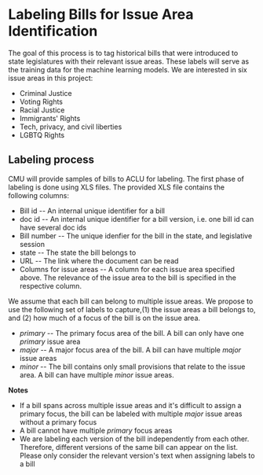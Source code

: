 # Labeling Bills for Issue Area Identification

The goal of this process is to tag historical bills that were introduced to state legislatures with their relevant issue areas. 
These labels will serve as the training data for the machine learning models.
We are interested in six issue areas in this project:
- Criminal Justice
- Voting Rights
- Racial Justice
- Immigrants' Rights
- Tech, privacy, and civil liberties
- LGBTQ Rights


## Labeling process

CMU will provide samples of bills to ACLU for labeling. 
The first phase of labeling is done using XLS files. 
The provided XLS file contains the following columns:
- Bill id -- An internal unique identifier for a bill
- doc id -- An internal unique identifier for a bill version, i.e. one bill id can have several doc ids
- Bill number -- The unique idenfier for the bill in the state, and legislative session
- state -- The state the bill belongs to
- URL -- The link where the document can be read
- Columns for issue areas -- A column for each issue area specified above. The relevance of the issue area to the bill is specified in the respective column.

We assume that each bill can belong to multiple issue areas. We propose to use the following set of labels to capture,(1) the issue areas a bill belongs to, and (2) how much of a focus of the bill is on the issue area. 

- _primary_ -- The primary focus area of the bill. A bill can only have one _primary_ issue area
- _major_ -- A major focus area of the bill. A bill can have multiple _major_ issue areas
- _minor_ -- The bill contains only small provisions that relate to the issue area. A bill can have multiple _minor_ issue areas.

**Notes**

- If a bill spans across multiple issue areas and it's difficult to assign a primary focus, the bill can be labeled with multiple _major_ issue areas without a primary focus
- A bill cannot have multiple _primary_ focus areas
- We are labeling each version of the bill independently from each other. Therefore, different versions of the same bill can appear on the list. Please only consider the relevant version's text when assigning labels to a bill

